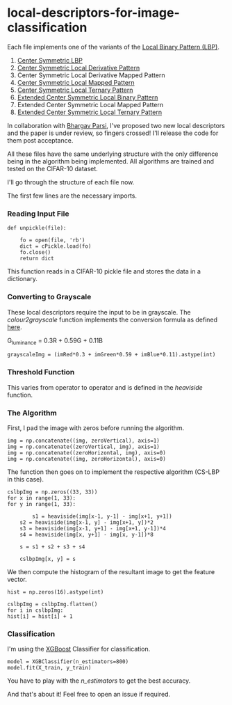 # local-descriptors-for-image-classification

Each file implements one of the variants of the [Local Binary Pattern (LBP)](http://jultika.oulu.fi/files/isbn9514270762.pdf).

1. [Center Symmetric LBP](http://www.ee.oulu.fi/mvg/files/pdf/pdf_750.pdf)
2. [Center Symmetric Local Derivative Pattern](https://ieeexplore.ieee.org/document/6011859/) 
3. Center Symmetric Local Derivative Mapped Pattern
4. [Center Symmetric Local Mapped Pattern](https://dl.acm.org/citation.cfm?id=2554895)
5. [Center Symmetric Local Ternary Pattern](https://www.computer.org/csdl/proceedings/cvpr/2010/6984/00/05540195-abs.html)
6. [Extended Center Symmetric Local Binary Pattern](https://hal.archives-ouvertes.fr/hal-01227955/document)
7. Extended Center Symmetric Local Mapped Pattern
8. [Extended Center Symmetric Local Ternary Pattern](https://link.springer.com/chapter/10.1007/978-3-642-23321-0_56)

In collaboration with [Bhargav Parsi](https://bhargav265.github.io/bhargavparsi/), I've proposed two new local descriptors and the paper is under review, so fingers crossed! I'll release the code for them post acceptance.

All these files have the same underlying structure with the only difference being in the algorithm being implemented.
All algorithms are trained and tested on the CIFAR-10 dataset.

I'll go through the structure of each file now.

The first few lines are the necessary imports.

### Reading Input File

    def unpickle(file):
	
        fo = open(file, 'rb')
        dict = cPickle.load(fo)
        fo.close()
        return dict
        
This function reads in a CIFAR-10 pickle file and stores the data in a dictionary.

### Converting to Grayscale

These local descriptors require the input to be in grayscale. The *colour2grayscale* function implements the conversion formula as defined [here](http://journals.plos.org/plosone/article?id=10.1371/journal.pone.0029740).

G<sub>luminance</sub> = 0.3R + 0.59G + 0.11B

    grayscaleImg = (imRed*0.3 + imGreen*0.59 + imBlue*0.11).astype(int)


### Threshold Function

This varies from operator to operator and is defined in the *heaviside* function.

### The Algorithm

First, I pad the image with zeros before running the algorithm. 

    img = np.concatenate((img, zeroVertical), axis=1)
    img = np.concatenate((zeroVertical, img), axis=1)
    img = np.concatenate((zeroHorizontal, img), axis=0)
    img = np.concatenate((img, zeroHorizontal), axis=0)

The function then goes on to implement the respective algorithm (CS-LBP in this case). 

    cslbpImg = np.zeros((33, 33))
    for x in range(1, 33):
	for y in range(1, 33):
				
       	    s1 = heaviside(img[x-1, y-1] - img[x+1, y+1])
	    s2 = heaviside(img[x-1, y] - img[x+1, y])*2 
	    s3 = heaviside(img[x-1, y+1] - img[x+1, y-1])*4 
	    s4 = heaviside(img[x, y+1] - img[x, y-1])*8

	    s = s1 + s2 + s3 + s4

	    cslbpImg[x, y] = s

We then compute the histogram of the resultant image to get the feature vector.

    hist = np.zeros(16).astype(int)

    cslbpImg = cslbpImg.flatten()
    for i in cslbpImg:
	hist[i] = hist[i] + 1

### Classification

I'm using the [XGBoost](https://xgboost.readthedocs.io/en/latest/) Classifier for classification.

    model = XGBClassifier(n_estimators=800)
    model.fit(X_train, y_train)

You have to play with the *n_estimators* to get the best accuracy.

And that's about it! Feel free to open an issue if required.
